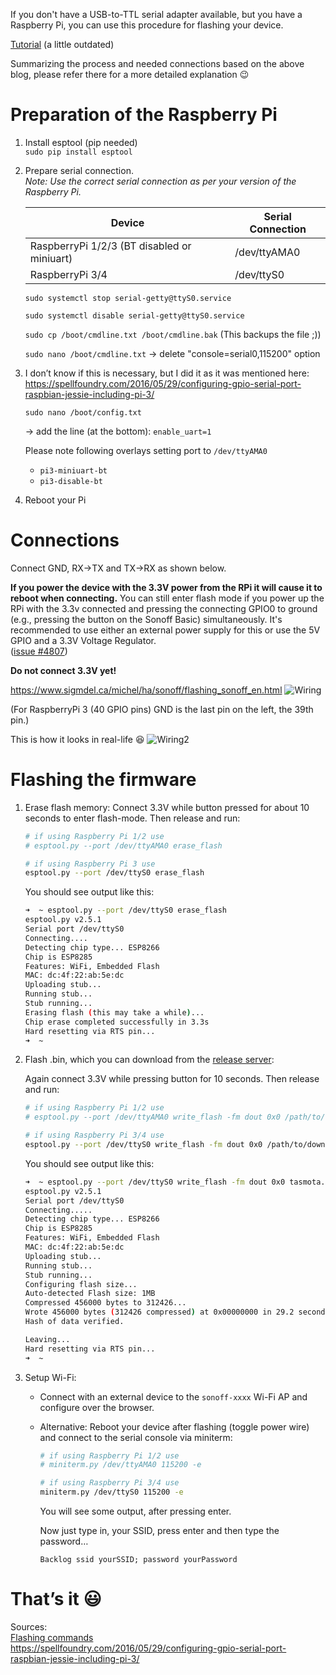 If you don't have a USB-to-TTL serial adapter available, but you have a Raspberry Pi, you can use this procedure for flashing your device.

[Tutorial](https://www.sigmdel.ca/michel/ha/sonoff/flashing_sonoff_en.html) (a little outdated)

Summarizing the process and needed connections based on the above blog, please refer there for a more detailed explanation :wink:

# Preparation of the Raspberry Pi
1. Install esptool (pip needed)  
   `sudo pip install esptool`

2. Prepare serial connection.  
   _Note: Use the correct serial connection as per your version of the Raspberry Pi._

   | Device        |  Serial Connection      |
   | ------------- |---------------|
   | RaspberryPi 1/2/3 (BT disabled or miniuart) |   /dev/ttyAMA0      |
   | RaspberryPi 3/4          |   /dev/ttyS0      |

   `sudo systemctl stop serial-getty@ttyS0.service`

   `sudo systemctl disable serial-getty@ttyS0.service`

   `sudo cp /boot/cmdline.txt /boot/cmdline.bak` (This backups the file ;))

   `sudo nano /boot/cmdline.txt`
   -> delete "console=serial0,115200" option

3. I don’t know if this is necessary, but I did it as it was mentioned here:  
   https://spellfoundry.com/2016/05/29/configuring-gpio-serial-port-raspbian-jessie-including-pi-3/

   `sudo nano /boot/config.txt`

   -> add the line (at the bottom):
   `enable_uart=1`

   Please note following overlays setting port to `/dev/ttyAMA0`

   * `pi3-miniuart-bt`
   * `pi3-disable-bt`

4. Reboot your Pi

# Connections
Connect GND, RX->TX and TX->RX as shown below. 

**If you power the device with the 3.3V power from the RPi it will cause it to reboot when connecting.** You can still enter flash mode if you power up the RPi with the 3.3v connected and pressing the connecting GPIO0 to ground (e.g., pressing the button on the Sonoff Basic) simultaneously. It's recommended to use either an external power supply for this or use the 5V GPIO and a 3.3V Voltage Regulator.  
([issue #4807](https://github.com/arendst/Tasmota/issues/4807))

**Do not connect 3.3V yet!**

https://www.sigmdel.ca/michel/ha/sonoff/flashing_sonoff_en.html
![Wiring](https://www.sigmdel.ca/michel/ha/sonoff/img/sonoff-rpi.jpg)

(For RaspberryPi 3 (40 GPIO pins) GND is the last pin on the left, the 39th pin.)

This is how it looks in real-life 😆
![Wiring2](https://user-images.githubusercontent.com/19333006/40923782-ffa98f82-6815-11e8-80e2-98856bdccf39.jpg)

# Flashing the firmware
1. Erase flash memory:
   Connect 3.3V while button pressed for about 10 seconds to enter flash-mode. Then release and run:

   ```bash
   # if using Raspberry Pi 1/2 use
   # esptool.py --port /dev/ttyAMA0 erase_flash

   # if using Raspberry Pi 3 use
   esptool.py --port /dev/ttyS0 erase_flash
   ```
   You should see output like this:

   ```bash
   ➜  ~ esptool.py --port /dev/ttyS0 erase_flash
   esptool.py v2.5.1
   Serial port /dev/ttyS0
   Connecting....
   Detecting chip type... ESP8266
   Chip is ESP8285
   Features: WiFi, Embedded Flash
   MAC: dc:4f:22:ab:5e:dc
   Uploading stub...
   Running stub...
   Stub running...
   Erasing flash (this may take a while)...
   Chip erase completed successfully in 3.3s
   Hard resetting via RTS pin...
   ➜  ~ 
   ```

2. Flash .bin, which you can download from the [release server](http://ota.tasmota.com/tasmota/release/):

   Again connect 3.3V while pressing button for 10 seconds. Then release and run:

   ```bash
   # if using Raspberry Pi 1/2 use
   # esptool.py --port /dev/ttyAMA0 write_flash -fm dout 0x0 /path/to/downloaded/tasmota.bin

   # if using Raspberry Pi 3/4 use
   esptool.py --port /dev/ttyS0 write_flash -fm dout 0x0 /path/to/downloaded/tasmota.bin
   ```

   You should see output like this:

   ```bash
   ➜  ~ esptool.py --port /dev/ttyS0 write_flash -fm dout 0x0 tasmota.bin
   esptool.py v2.5.1
   Serial port /dev/ttyS0
   Connecting.....
   Detecting chip type... ESP8266
   Chip is ESP8285
   Features: WiFi, Embedded Flash
   MAC: dc:4f:22:ab:5e:dc
   Uploading stub...
   Running stub...
   Stub running...
   Configuring flash size...
   Auto-detected Flash size: 1MB
   Compressed 456000 bytes to 312426...
   Wrote 456000 bytes (312426 compressed) at 0x00000000 in 29.2 seconds (effective 124.8 kbit/s)...
   Hash of data verified.

   Leaving...
   Hard resetting via RTS pin...
   ➜  ~
   ```

3. Setup Wi-Fi:
   - Connect with an external device to the `sonoff-xxxx` Wi-Fi AP and configure over the browser.

   - Alternative: Reboot your device after flashing (toggle power wire) and connect to the serial console via miniterm:

     ```bash
     # if using Raspberry Pi 1/2 use
     # miniterm.py /dev/ttyAMA0 115200 -e

     # if using Raspberry Pi 3/4 use
     miniterm.py /dev/ttyS0 115200 -e
     ```

     You will see some output, after pressing enter.

     Now just type in, your SSID, press enter and then type the password…

     `Backlog ssid yourSSID; password yourPassword`


# That’s it :smiley:

Sources:  
[Flashing commands](Esptool)  
https://spellfoundry.com/2016/05/29/configuring-gpio-serial-port-raspbian-jessie-including-pi-3/

